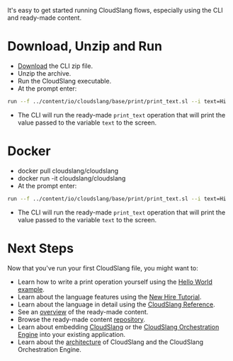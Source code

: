 It's easy to get started running CloudSlang flows, especially using the CLI and ready-made content.

# Download, Unzip and Run

+ [Download](http://cloudslang.io/download) the CLI zip file. 
+ Unzip the archive.
+ Run the CloudSlang executable. 
+ At the prompt enter: 
  
```bash
run --f ../content/io/cloudslang/base/print/print_text.sl --i text=Hi
```

+ The CLI will run the ready-made `print_text` operation that will print the value passed to the variable `text` to the screen.

# Docker

+ docker pull cloudslang/cloudslang
+ docker run -it cloudslang/cloudslang
+ At the prompt enter: 
  
```bash
run --f ../content/io/cloudslang/base/print/print_text.sl --i text=Hi
```

+ The CLI will run the ready-made `print_text` operation that will print the value passed to the variable `text` to the screen.


# Next Steps

Now that you've run your first CloudSlang file, you might want to:

+ Learn how to write a print operation yourself using the [Hello World example](hello_world.md).
+ Learn about the language features using the [New Hire Tutorial](tutorial/01_lesson).
+ Learn about the language in detail using the [CloudSlang Reference](cloudslang_dsl_reference.md).
+ See an [overview](https://github.com/CloudSlang/cloud-slang-content/blob/master/DOCS.md) of the ready-made content.
+ Browse the ready-made content [repository](https://github.com/CloudSlang/cloud-slang-content).
+ Learn about embedding [CloudSlang](developer_cloudslang.md) or the [CloudSlang Orchestration Engine](developer_score.md) into your existing application.
+ Learn about the [architecture](developer_architecture.md) of CloudSlang and the CloudSlang Orchestration Engine.

